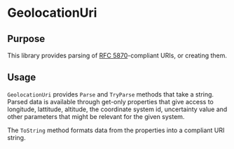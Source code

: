 GeolocationUri
=============

## Purpose
This library provides parsing of [RFC 5870](https://tools.ietf.org/html/rfc5870)-compliant URIs, or creating them. 

## Usage
`GeolocationUri` provides `Parse` and `TryParse` methods that take a string. Parsed data is available through get-only properties that give access to longitude, lattitude, altitude, the coordinate system id, uncertainty value and other parameters that might be relevant for the given system.

The `ToString` method formats data from the properties into a compliant URI string.